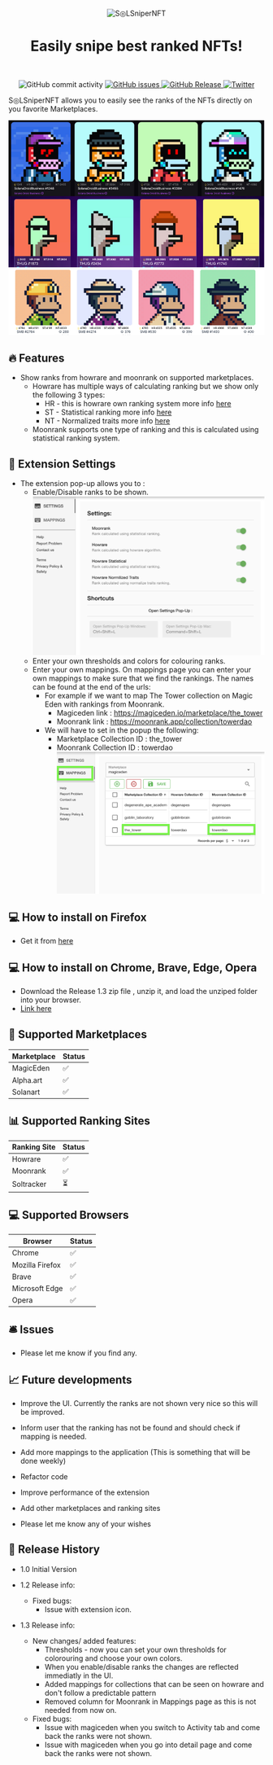<div align="center">
  <br>
  <img alt="S◎LSniperNFT" src="https://raw.githubusercontent.com/kcotoi/SOLSniperNFT-Releases/master/images/SolSniperNFTLogo.png" width="300px">
  <h1> Easily snipe best ranked NFTs!</h1>

</div>
<br>
<p align="center">
  <img src="https://img.shields.io/github/commit-activity/w/kcotoi/SOLSniperNFT-Releases" alt="GitHub commit activity">
  <a href="https://github.com/kcotoi/SOLSniperNFT-Releases/issues">
    <img src="https://img.shields.io/github/issues/kcotoi/SOLSniperNFT-Releases" alt="GitHub issues">
  </a>
  <a href="https://github.com/kcotoi/SOLSniperNFT-Releases/releases">
    <img src="https://img.shields.io/github/v/release/kcotoi/SOLSniperNFT-Releases.svg?style=flat" alt="GitHub Release">
  </a>
  <a href="https://twitter.com/KC0T0I">
    <img src="https://img.shields.io/twitter/follow/KC0T0I?label=Follow&style=social" alt="Twitter">
  </a>
</p>

S◎LSniperNFT allows you to easily see the ranks of the NFTs directly on you favorite Marketplaces.

![solsnipernft png](images/solsnipernft.png)

## 🔥 Features

- Show ranks from howrare and moonrank on supported marketplaces.
  - Howrare has multiple ways of calculating ranking but we show only the following 3 types:
    - HR - this is howrare own ranking system more info <a href="https://howrare.is/faq/#rarity_calculation">here </a>
    - ST - Statistical ranking more info <a href="https://howrare.is/faq/#statistical_rarity">here</a>
    - NT - Normalized traits more info <a href="https://howrare.is/faq/#trait_normalization">here</a>
  - Moonrank supports one type of ranking and this is calculated using statistical ranking system.

## 📖 Extension Settings

- The extension pop-up allows you to :
  - Enable/Disable ranks to be shown.
    ![Settings png](images/Settings.png)
  - Enter your own thresholds and colors for colouring ranks.
  - Enter your own mappings. On mappings page you can enter your own mappings to make sure that we
    find the rankings. The names can be found at the end of the urls:
    - For example if we want to map The Tower collection on Magic Eden with rankings from Moonrank.
      - Magiceden link : https://magiceden.io/marketplace/the_tower
      - Moonrank link : https://moonrank.app/collection/towerdao
    - We will have to set in the popup the following:
      - Marketplace Collection ID : the_tower
      - Moonrank Collection ID : towerdao
        ![Mappings png](images/Mappings.png)

## 💻 How to install on Firefox

- Get it from <a href="https://addons.mozilla.org/en-US/firefox/addon/solsnipernft/"> here</a>

## 💻 How to install on Chrome, Brave, Edge, Opera

- Download the Release 1.3 zip file , unzip it, and load the unziped folder into your browser.
- <a href="https://github.com/kcotoi/SOLSniperNFT-Releases/releases/download/Release1.3/solsnipernft-v0.1.3-production.zip">Link here</a>

## 🏦 Supported Marketplaces

| Marketplace | Status |
| ----------- | ------ |
| MagicEden   | ✅     |
| Alpha.art   | ✅     |
| Solanart    | ✅     |

## 📊 Supported Ranking Sites

| Ranking Site | Status |
| ------------ | ------ |
| Howrare      | ✅     |
| Moonrank     | ✅     |
| Soltracker   | ⏳     |

## 💻 Supported Browsers

| Browser         | Status |
| --------------- | ------ |
| Chrome          | ✅     |
| Mozilla Firefox | ✅     |
| Brave           | ✅     |
| Microsoft Edge  | ✅     |
| Opera           | ✅     |

## 🛎️ Issues

- Please let me know if you find any.

## 📈 Future developments

- Improve the UI. Currently the ranks are not shown very nice so this will be improved.

- Inform user that the ranking has not be found and should check if mapping is needed.

- Add more mappings to the application (This is something that will be done weekly)

- Refactor code

- Improve performance of the extension

- Add other marketplaces and ranking sites

- Please let me know any of your wishes

## 🎯 Release History

- 1.0 Initial Version

- 1.2 Release info:

  - Fixed bugs:
    - Issue with extension icon.

- 1.3 Release info:
  - New changes/ added features:
    - Thresholds - now you can set your own thresholds for colorouring and choose your own colors.
    - When you enable/disable ranks the changes are reflected immediatly in the UI.
    - Added mappings for collections that can be seen on howrare and don't follow a predictable pattern
    - Removed column for Moonrank in Mappings page as this is not needed from now on.
  - Fixed bugs:
    - Issue with magiceden when you switch to Activity tab and come back the ranks were not shown.
    - Issue with magiceden when you go into detail page and come back the ranks were not shown.

